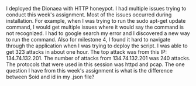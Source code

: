 I deployed the  Dionaea with HTTP honeypot. I had multiple issues trying to conduct this week's assignment.
Most of the issues occurred during installation. For example, when I was trying to run the sudo apt-get update command,
I would get multiple issues where it would say the command is not recognized.
I had to google search my error and I discovered a new way to run the command.
Also for milestone 4, I found it hard to navigate through the application when I was trying to deploy the script.
I was able to get 323 attacks in about one hour. The top attack was from this IP: 134.74.132.201. The number of attacks
from 134.74.132.201 was 240 attacks. The protocols that were used in this session was httpd and pcap.
The one question I have from this week's assignment is what is the difference between $oid and id in my .json file?
